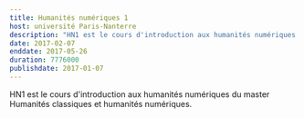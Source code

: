 ```yaml
---
title: Humanités numériques 1
host: université Paris-Nanterre
description: "HN1 est le cours d'introduction aux humanités numériques du master Humanités classiques et humanités numériques"
date: 2017-02-07
enddate: 2017-05-26
duration: 7776000
publishdate: 2017-01-07
---
```


HN1 est le cours d'introduction aux humanités numériques du master Humanités classiques et humanités numériques.
